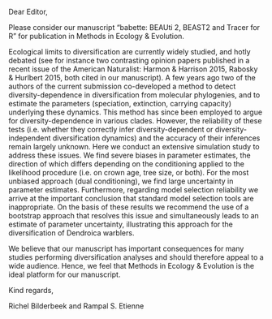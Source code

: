 Dear Editor,

Please consider our manuscript “babette: BEAUti 2, BEAST2 and Tracer for R” for 
publication in Methods in Ecology & Evolution.

Ecological limits to diversification are currently widely studied, 
and hotly debated (see for instance two contrasting opinion papers 
published in a recent issue of the 
American Naturalist: Harmon & Harrison 2015, Rabosky & Hurlbert 2015, 
both cited in our manuscript). A few years ago two of the authors of 
the current submission co-developed a method to detect 
diversity-dependence in diversification from molecular phylogenies, 
and to estimate the parameters (speciation, extinction, carrying 
capacity) underlying these dynamics. This method has since been 
employed to argue for diversity-dependence in various clades. 
However, the reliability of these tests (i.e. whether they 
correctly infer diversity-dependent or diversity-independent 
diversification dynamics) and the accuracy of their inferences 
remain largely unknown. Here we conduct an extensive simulation 
study to address these issues. We find severe biases in 
parameter estimates, the direction of which differs depending 
on the conditioning applied to the likelihood procedure (i.e. 
on crown age, tree size, or both). For the most unbiased 
approach (dual conditioning), we find large uncertainty in parameter 
estimates. Furthermore, regarding model selection reliability we 
arrive at the important conclusion that standard model selection 
tools are inappropriate. On the basis of these results we 
recommend the use of a bootstrap approach that resolves this 
issue and simultaneously leads to an estimate of parameter 
uncertainty, illustrating this approach for the 
diversification of Dendroica warblers.

We believe that our manuscript has important 
consequences for many studies performing diversification 
analyses and should therefore appeal to a wide audience. 
Hence, we feel that Methods in Ecology & Evolution is 
the ideal platform for our manuscript.

Kind regards,

Richel Bilderbeek and Rampal S. Etienne
